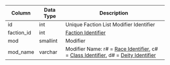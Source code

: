 | Column     | Data Type | Description                                                                                                                                                                                                                                                                                                 |
| ---------- | --------- | ----------------------------------------------------------------------------------------------------------------------------------------------------------------------------------------------------------------------------------------------------------------------------------------------------------- |
| id         | int       | Unique Faction List Modifier Identifier                                                                                                                                                                                                                                                                     |
| faction_id | int       | [Faction Identifier](faction_list.md)                                                                                                                                                                                                                                                                       |
| mod        | smallint  | Modifier                                                                                                                                                                                                                                                                                                    |
| mod_name   | varchar   | Modifier Name: r# = [Race Identifier](https://eqemu.gitbook.io/server/categories/reference-lists/race-list), c# = [Class Identifier](https://eqemu.gitbook.io/server/categories/reference-lists/class-list), d# = [Deity Identifier](https://eqemu.gitbook.io/server/categories/reference-lists/deity-list) |